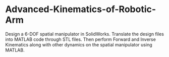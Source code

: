 # Advanced-Kinematics-of-Robotic-Arm
Design a 6-DOF spatial manipulator in SolidWorks. Translate the design files into MATLAB code through STL files. Then perform Forward and Inverse Kinematics along with other dynamics on the spatial manipulator using MATLAB.
